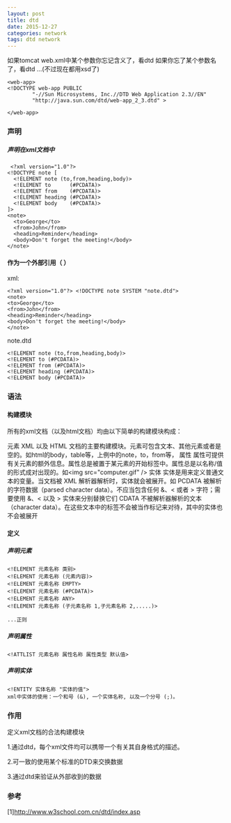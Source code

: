```yaml
---
layout: post
title: dtd
date: 2015-12-27
categories: network
tags: dtd network
---
```


如果tomcat web.xml中某个参数你忘记含义了，看dtd
如果你忘了某个参数名了，看dtd
...(不过现在都用xsd了)

    <web-app>
    <!DOCTYPE web-app PUBLIC
            "-//Sun Microsystems, Inc.//DTD Web Application 2.3//EN"
            "http://java.sun.com/dtd/web-app_2_3.dtd" >

    </web-app>

### 声明

##### 声明在xml文档中

     <?xml version="1.0"?>
    <!DOCTYPE note [
      <!ELEMENT note (to,from,heading,body)>
      <!ELEMENT to      (#PCDATA)>
      <!ELEMENT from    (#PCDATA)>
      <!ELEMENT heading (#PCDATA)>
      <!ELEMENT body    (#PCDATA)>
    ]>
    <note>
      <to>George</to>
      <from>John</from>
      <heading>Reminder</heading>
      <body>Don't forget the meeting!</body>
    </note>

#### 作为一个外部引用（<!DOCTYPE 根元素 SYSTEM "文件名"> ）
xml:

    <?xml version="1.0"?> <!DOCTYPE note SYSTEM "note.dtd">
    <note>
    <to>George</to>
    <from>John</from>
    <heading>Reminder</heading>
    <body>Don't forget the meeting!</body>
    </note>

note.dtd

    <!ELEMENT note (to,from,heading,body)>
    <!ELEMENT to (#PCDATA)>
    <!ELEMENT from (#PCDATA)>
    <!ELEMENT heading (#PCDATA)>
    <!ELEMENT body (#PCDATA)>

### 语法

#### 构建模块
所有的xml文档（以及html文档）均由以下简单的构建模块构成：

元素   XML 以及 HTML 文档的主要构建模块。元素可包含文本、其他元素或者是空的。如html的body，table等，上例中的note，to，from等，
属性   属性可提供有关元素的额外信息。属性总是被置于某元素的开始标签中。属性总是以名称/值的形式成对出现的。如\<img src="computer.gif" /\>
实体   实体是用来定义普通文本的变量。当文档被 XML 解析器解析时，实体就会被展开。如
PCDATA  被解析的字符数据（parsed character data）。不应当包含任何 &、< 或者 > 字符；需要使用 &、< 以及 > 实体来分别替换它们
CDATA  不被解析器解析的文本（character data）。在这些文本中的标签不会被当作标记来对待，其中的实体也不会被展开

#### 定义

##### 声明元素

    <!ELEMENT 元素名称 类别>
    <!ELEMENT 元素名称 (元素内容)>
    <!ELEMENT 元素名称 EMPTY>
    <!ELEMENT 元素名称 (#PCDATA)>
    <!ELEMENT 元素名称 ANY>
    <!ELEMENT 元素名称 (子元素名称 1,子元素名称 2,.....)>

    ...正则

##### 声明属性

    <!ATTLIST 元素名称 属性名称 属性类型 默认值>

##### 声明实体

    <!ENTITY 实体名称 "实体的值">
    xml中实体的使用：一个和号 (&), 一个实体名称, 以及一个分号 (;)。

### 作用

定义xml文档的合法构建模块

1.通过dtd，每个xml文件均可以携带一个有关其自身格式的描述。

2.可一致的使用某个标准的DTD来交换数据

3.通过dtd来验证从外部收到的数据

### 参考
[1]<http://www.w3school.com.cn/dtd/index.asp>

